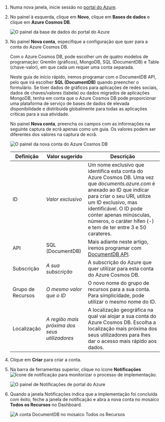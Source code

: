 1. Numa nova janela, inicie sessão no [portal do Azure](https://portal.azure.com/).
2. No painel à esquerda, clique em **Novo**, clique em **Bases de dados** e clique em **Azure Cosmos DB**.
   
   ![O painel da base de dados do portal do Azure](./media/cosmos-db-create-dbaccount/create-nosql-db-databases-json-tutorial-1.png)

3. No painel **Nova conta**, especifique a configuração que quer para a conta do Azure Cosmos DB. 

    Com o Azure Cosmos DB, pode escolher um de quatro modelos de programação: Gremlin (gráficos), MongoDB, SQL (DocumentDB) e Table (chave-valor), em que cada um requer uma conta separada.
    
    Neste guia de início rápido, iremos programar com o DocumentDB API, pelo que irá escolher **SQL (DocumentDB)** quando preencher o formulário. Se tiver dados de gráficos para aplicações de redes sociais, dados de chaves/valores (tabela) ou dados migrados de aplicações MongoDB, tenha em conta que o Azure Cosmos DB pode proporcionar uma plataforma de serviço de bases de dados de elevada disponibilidade e distribuída globalmente para todas as aplicações críticas para a sua atividade.

    No painel **Nova conta**, preencha os campos com as informações na seguinte captura de ecrã apenas como um guia. Os valores podem ser diferentes dos valores na captura de ecrã.
 
    ![O painel da nova conta do Azure Cosmos DB](./media/cosmos-db-create-dbaccount/create-nosql-db-databases-json-tutorial-2.png)

    Definição|Valor sugerido|Descrição
    ---|---|---
    ID|*Valor exclusivo*|Um nome exclusivo que identifica esta conta do Azure Cosmos DB. Uma vez que *documents.azure.com* é anexado ao ID que indicar para criar o seu URI, utilize um ID exclusivo, mas identificável. O ID pode conter apenas minúsculas, números, o caráter hífen (-) e tem de ter entre 3 e 50 carateres.
    API|SQL (DocumentDB)|Mais adiante neste artigo, iremos programar com [DocumentDB API](../articles/documentdb/documentdb-introduction.md).|
    Subscrição|*A sua subscrição*|A subscrição do Azure que quer utilizar para esta conta do Azure Cosmos DB. 
    Grupo de Recursos|*O mesmo valor que o ID*|O novo nome do grupo de recursos para a sua conta. Para simplicidade, pode utilizar o mesmo nome do ID. 
    Localização|*A região mais próxima dos seus utilizadores*|A localização geográfica na qual vai alojar a sua conta do Azure Cosmos DB. Escolha a localização mais próxima dos seus utilizadores para lhes dar o acesso mais rápido aos dados.
4. Clique em **Criar** para criar a conta.
5. Na barra de ferramentas superior, clique no ícone **Notificações** ![Ícone de notificação](./media/cosmos-db-create-dbaccount/notification-icon.png) para monitorizar o processo de implementação.

    ![O painel de Notificações de portal do Azure](./media/cosmos-db-create-dbaccount-graph/azure-documentdb-nosql-notification.png)

6.  Quando a janela Notificações indica que a implementação foi concluída com êxito, feche a janela de notificação e abra a nova conta no mosaico **Todos os Recursos** no Dashboard. 

    ![A conta DocumentDB no mosaico Todos os Recursos](./media/cosmos-db-create-dbaccount/all-resources.png)
 
